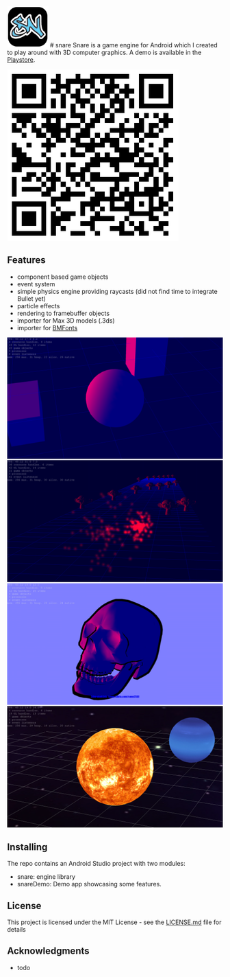 ![logo](/doc/sn_96.png)   # snare
Snare is a game engine for Android which I created to play around with 3D computer graphics. A demo is available in the [Playstore](https://play.google.com/store/apps/details?id=com.moonymango.snareDemo).

![QR](/doc/qrcode.png)

## Features
* component based game objects
* event system 
* simple physics engine providing raycasts (did not find time to integrate Bullet yet)
* particle effects
* rendering to framebuffer objects
* importer for Max 3D models (.3ds)
* importer for [BMFonts](http://www.angelcode.com/products/bmfont/)

![Screenshot1](/doc/snaredemo_camera.png)
![Screenshot1](/doc/snaredemo_monkey.png)
![Screenshot1](/doc/snaredemo_scene_small.png)
![Screenshot1](/doc/snaredemo_texture.png)

## Installing

The repo contains an Android Studio project with two modules:
* snare: engine library
* snareDemo: Demo app showcasing some features.

## License

This project is licensed under the MIT License - see the [LICENSE.md](LICENSE.md) file for details

## Acknowledgments

* todo

